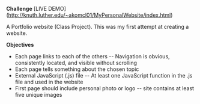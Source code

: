 **Challenge**
[LIVE DEMO] (http://knuth.luther.edu/~akomcl01/MyPersonalWebsite/index.html)

A Portfolio website (Class Project). 
This was my first attempt at creating a website.

**Objectives**
* Each page links to each of the others -- Navigation is obvious, consistently located, and visible without scrolling
* Each page tells something about the chosen topic
* External JavaScript (.js) file -- At least one JavaScript function in the .js file and used in the website
* First page should include personal photo or logo -- site contains at least five unique images
